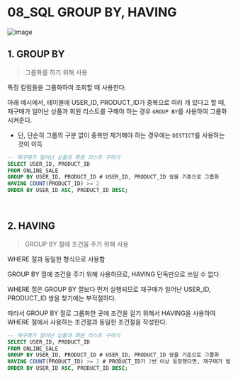

# 08_SQL GROUP BY, HAVING

![image](https://user-images.githubusercontent.com/93081720/165551388-253de24c-477f-49ea-a41c-4229fbbf5b32.png)

## 1. GROUP BY

> 그룹화를 하기 위해 사용

특정 칼럼들을 그룹화하여 조회할 때 사용한다.

아래 예시에서, 테이블에 USER_ID, PRODUCT_ID가 중복으로 여러 개 있다고 할 때, 재구매가 일어난 상품과 회원 리스트를 구해야 하는 경우 `GROUP BY`를 사용하여 그룹화 시켜준다.

- 단, 단순히 그룹의 구분 없이 중복만 제거해야 하는 경우에는 `DISTICT`를 사용하는 것이 이득

```sql
-- 재구매가 일어난 상품과 회원 리스트 구하기
SELECT USER_ID, PRODUCT_ID
FROM ONLINE_SALE
GROUP BY USER_ID, PRODUCT_ID # USER_ID, PRODUCT_ID 쌍을 기준으로 그룹화
HAVING COUNT(PRODUCT_ID) >= 2
ORDER BY USER_ID ASC, PRODUCT_ID DESC;
```

<br>

## 2. HAVING

> GROUP BY 절에 조건을 주기 위해 사용

WHERE 절과 동일한 형식으로 사용함

GROUP BY 절에 조건을 주기 위해 사용하므로, HAVING 단독만으로 쓰일 수 없다.

WHERE 절은 GROUP BY 절보다 먼저 실행되므로 재구매가 일어난 USER_ID, PRODUCT_ID 쌍을 찾기에는 부적절하다.

따라서 GROUP BY 절로 그룹화한 곳에 조건을 걸기 위해서 HAVING을 사용하여 WHERE 절에서 사용하는 조건절과 동일한 조건절을 작성한다.

```sql
-- 재구매가 일어난 상품과 회원 리스트 구하기
SELECT USER_ID, PRODUCT_ID
FROM ONLINE_SALE
GROUP BY USER_ID, PRODUCT_ID # USER_ID, PRODUCT_ID 쌍을 기준으로 그룹화
HAVING COUNT(PRODUCT_ID) >= 2 # PRODUCT_ID가 2번 이상 등장했다면, 재구매가 발생한 것임
ORDER BY USER_ID ASC, PRODUCT_ID DESC;
```

